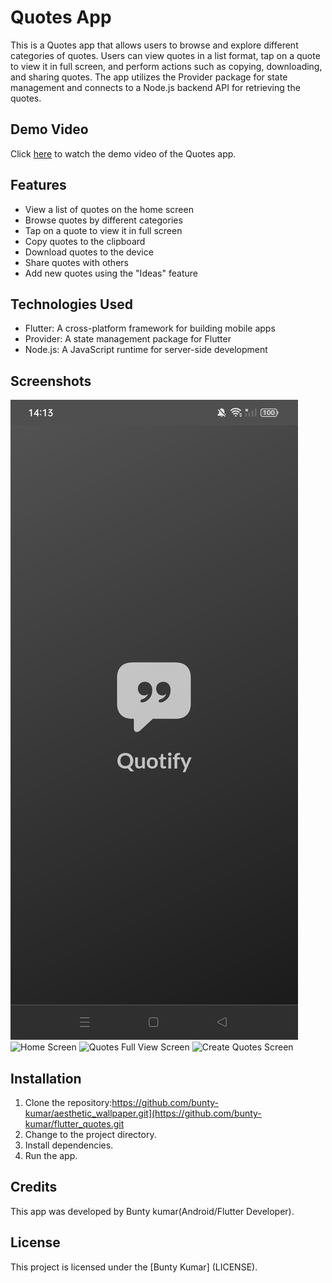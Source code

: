 # Quotes App

This is a Quotes app that allows users to browse and explore different categories of quotes. Users can view quotes in a list format, tap on a quote to view it in full screen, and perform actions such as copying, downloading, and sharing quotes. The app utilizes the Provider package for state management and connects to a Node.js backend API for retrieving the quotes.

## Demo Video

Click [here](https://example.com) to watch the demo video of the Quotes app.


## Features

- View a list of quotes on the home screen
- Browse quotes by different categories
- Tap on a quote to view it in full screen
- Copy quotes to the clipboard
- Download quotes to the device
- Share quotes with others
- Add new quotes using the "Ideas" feature

## Technologies Used

- Flutter: A cross-platform framework for building mobile apps
- Provider: A state management package for Flutter
- Node.js: A JavaScript runtime for server-side development


## Screenshots

![Splash Screen](https://github.com/bunty-kumar/flutter_quotes/blob/master/splash_screen.jpeg?raw=true)
![Home Screen ](https://github.com/bunty-kumar/flutter_quotes/blob/master/home_screen.jpeg.jpeg?raw=true)
![Quotes Full View Screen](https://github.com/bunty-kumar/flutter_quotes/blob/master/quotes_full_screen.jpeg.jpeg?raw=true)
![Create Quotes Screen](https://github.com/bunty-kumar/flutter_quotes/blob/master/create_quotes.jpeg.jpeg?raw=true)


## Installation

1. Clone the repository:https://github.com/bunty-kumar/aesthetic_wallpaper.git](https://github.com/bunty-kumar/flutter_quotes.git
2. Change to the project directory.
3. Install dependencies.
4. Run the app.

## Credits

This app was developed by Bunty kumar(Android/Flutter Developer).

## License

This project is licensed under the [Bunty Kumar] (LICENSE).
